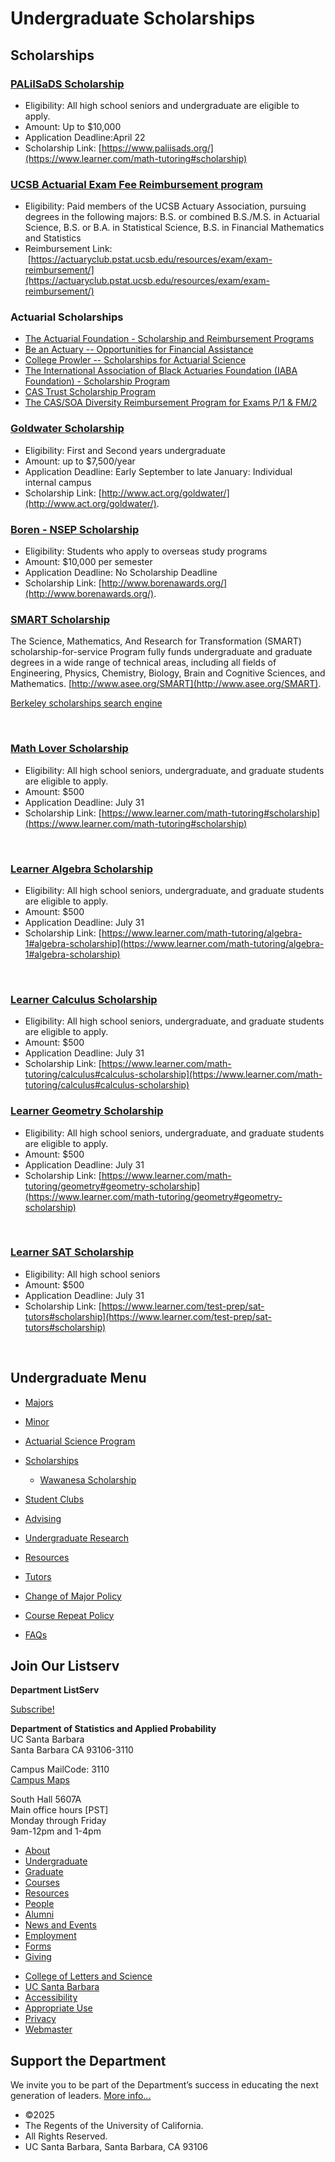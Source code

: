 # Undergraduate Scholarships

## Scholarships

### [PALiISaDS Scholarship](http://www.paliisads.org/)

- Eligibility: All high school seniors and undergraduate are eligible to apply.
- Amount: Up to $10,000
- Application Deadline:April 22
- Scholarship Link: [https://www.paliisads.org/](https://www.learner.com/math-tutoring#scholarship)

### [UCSB Actuarial Exam Fee Reimbursement program](https://actuaryclub.pstat.ucsb.edu/resources/exam/exam-reimbursement/)

- Eligibility: Paid members of the UCSB Actuary Association, pursuing degrees in the following majors: B.S. or combined B.S./M.S. in Actuarial Science, B.S. or B.A. in Statistical Science, B.S. in Financial Mathematics and Statistics
- Reimbursement Link:  [https://actuaryclub.pstat.ucsb.edu/resources/exam/exam-reimbursement/](https://actuaryclub.pstat.ucsb.edu/resources/exam/exam-reimbursement/)

### Actuarial Scholarships

- [The Actuarial Foundation - Scholarship and Reimbursement Programs](http://www.actuarialfoundation.org/programs/actuarial/scholarships.shtml)
- [Be an Actuary -- Opportunities for Financial Assistance](http://www.beanactuary.org/how/?fa=scholarships)
- [College Prowler -- Scholarships for Actuarial Science](http://collegeprowler.com/scholarships/major/actuarial-science/)
- [The International Association of Black Actuaries Foundation (IABA Foundation) - Scholarship Program](http://www.blackactuaries.org/page/Scholarship)
- [CAS Trust Scholarship Program](http://www.casact.org/community/academic/index.cfm?fa=scholarship)
- [The CAS/SOA Diversity Reimbursement Program for Exams P/1 &amp; FM/2](http://www.beanactuary.org/programs/diversity/?fa=diversity-exam-reimbursement-program)

### [Goldwater Scholarship](http://www.act.org/goldwater/.)

- Eligibility: First and Second years undergraduate
- Amount: up to $7,500/year
- Application Deadline: Early September to late January: Individual internal campus
- Scholarship Link: [http://www.act.org/goldwater/](http://www.act.org/goldwater/).

### [Boren - NSEP Scholarship](http://www.borenawards.org/)

- Eligibility: Students who apply to overseas study programs
- Amount: $10,000 per semester
- Application Deadline: No Scholarship Deadline
- Scholarship Link: [http://www.borenawards.org/](http://www.borenawards.org/).

### [SMART Scholarship](http://www.asee.org/SMART)

The Science, Mathematics, And Research for Transformation (SMART) scholarship-for-service Program fully funds undergraduate and graduate degrees in a wide range of technical areas, including all fields of Engineering, Physics, Chemistry, Biology, Brain and Cognitive Sciences, and Mathematics. [http://www.asee.org/SMART](http://www.asee.org/SMART).

[Berkeley scholarships search engine](http://scholarships.berkeley.edu/prestigious.php)

 

### [Math Lover Scholarship](http://www.learner.com/math-tutoring#scholarship)

- Eligibility: All high school seniors, undergraduate, and graduate students are eligible to apply.
- Amount: $500
- Application Deadline: July 31
- Scholarship Link: [https://www.learner.com/math-tutoring#scholarship](https://www.learner.com/math-tutoring#scholarship)

 

### [Learner Algebra Scholarship](http://www.learner.com/math-tutoring/algebra-1#algebra-scholarship)

- Eligibility: All high school seniors, undergraduate, and graduate students are eligible to apply.
- Amount: $500
- Application Deadline: July 31
- Scholarship Link: [https://www.learner.com/math-tutoring/algebra-1#algebra-scholarship](https://www.learner.com/math-tutoring/algebra-1#algebra-scholarship)

 

### [Learner Calculus Scholarship](http://www.learner.com/math-tutoring/calculus#calculus-scholarship)

- Eligibility: All high school seniors, undergraduate, and graduate students are eligible to apply.
- Amount: $500
- Application Deadline: July 31
- Scholarship Link: [https://www.learner.com/math-tutoring/calculus#calculus-scholarship](https://www.learner.com/math-tutoring/calculus#calculus-scholarship)

### [Learner Geometry Scholarship](http://www.learner.com/math-tutoring/geometry#geometry-scholarship)

- Eligibility: All high school seniors, undergraduate, and graduate students are eligible to apply.
- Amount: $500
- Application Deadline: July 31
- Scholarship Link: [https://www.learner.com/math-tutoring/geometry#geometry-scholarship](https://www.learner.com/math-tutoring/geometry#geometry-scholarship)

 

### [Learner SAT Scholarship](http://www.learner.com/test-prep/sat-tutors#scholarship)

- Eligibility: All high school seniors
- Amount: $500
- Application Deadline: July 31
- Scholarship Link: [https://www.learner.com/test-prep/sat-tutors#scholarship](https://www.learner.com/test-prep/sat-tutors#scholarship)

 

## Undergraduate Menu

- [Majors](/undergrad/majors "Undergraduate Majors")
- [Minor](/undergrad/minor "Minor in Statistical Science")
- [Actuarial Science Program](/undergrad/actuarial-science "Actuarial Science Program")
- [Scholarships](/undergrad/scholarships "Undergraduate Scholarships")
  
  - [Wawanesa Scholarship](/undergrad/scholarships/wawanesa "Wawanesa Scholarship")
- [Student Clubs](/undergrad/student-clubs "Student Clubs")
- [Advising](/undergrad/advising "Undergraduate Advising")
- [Undergraduate Research](/undergrad/research "Undergraduate Research")
- [Resources](/undergrad/resources "Undergraduate Resources")
- [Tutors](/undergrad/tutors "Tutors")
- [Change of Major Policy](/undergrad/major-change "Change of Major Policy")
- [Course Repeat Policy](/undergrad/course-repeat "Course Repeat Policy")
- [FAQs](/undergrad/faqs "Undergraduate FAQs")

## Join Our Listserv

**Department ListServ**

[Subscribe!](https://groups.google.com/u/1/a/pstat.ucsb.edu/g/pstat-undergrad?hl=en)

**Department of Statistics and Applied Probability**  
UC Santa Barbara  
Santa Barbara CA 93106-3110

Campus MailCode: 3110  
[Campus Maps](http://www.aw.id.ucsb.edu/maps/)

South Hall 5607A  
Main office hours \[PST]  
Monday through Friday  
9am-12pm and 1-4pm

- [About](/about "About")
- [Undergraduate](/undergrad)
- [Graduate](/graduate)
- [Courses](/courses)
- [Resources](/resources "Resources")
- [People](/people)
- [Alumni](/alumni "Undergraduate Alumni")
- [News and Events](/news)
- [Employment](/about/employment "Employment")
- [Forms](/forms "Forms")
- [Giving](/giving "Giving")

<!--THE END-->

- [College of Letters and Science](http://www.college.ucsb.edu "College of Letters and Science")
- [UC Santa Barbara](http://www.ucsb.edu "UC Santa Barbara")
- [Accessibility](/accessibility "Accessibility")
- [Appropriate Use](http://www.policy.ucsb.edu/terms_of_use/ "Appropriate Use")
- [Privacy](http://www.policy.ucsb.edu/privacy-notification/ "Privacy")
- [Webmaster](mailto:help@pstat.ucsb.edu "Webmaster")

## Support the Department

We invite you to be part of the Department’s success in educating the next generation of leaders. [More info...](/giving)

- ©2025
- The Regents of the University of California.
- All Rights Reserved.
- UC Santa Barbara, Santa Barbara, CA 93106